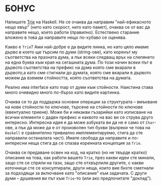 # БОНУС
Напишете [Trie](https://en.wikipedia.org/wiki/Trie) на Haskell. Не се очаква да направим
"най-ефикасното нещо евър" (нито като скорост, нито като памет), очаква се от вас да 
направите нещо, което работи (правилно).
Естествено старание вложено в това да направите нещо по-хубаво се оценява. 

Какво е `Trie`? Ами най-добре е да видите линка, но като цяло имаме дърво в което ще
търсим по думи (string-ове), като коренът му съответства на празната дума, 
а пък всеки следващ връх на слепянето на една буква към края на сегашната дума. 
По този начин всеки път в дървото съответства на префикс на дума която сме вкарали в дървото,а като сме стигнали до думата, която сме вкарали в дървото можем да вземем стойността, която съответства на думата.

Реално има interface като map от думи към стойности.
Наистина става много очевидно много по-бързо като видите картинка.

Очаква се то да поддържа основни операции за структурата – вмъкване на нови стойности 
по ключове, търсене на стойности по ключове (евентуално триене). 
Може би и някакви гъзарийки като изписване на всички елементи с даден префикс и 
каквото на вас ви се струва друго интересно.  Интересна идея е да може 
азбуката ви да не е само от `Char`-ове, а пък да може 
да е от произволен тип букви (въпреки че това на `Haskell` е сравнително тривиално 
имплементируемо, стига да сте направили останалата част).
Имате свобода да направите и по-интересни неща стига да се спазва коренната
концепция за `Trie`.

Очаква се предаване освен на код, на кратко (но не твърде кратко) описание на това,
как работи вашето `Triе`, през какви идеи сте минали, защо сте се спряли на тази, 
защо сте отхвърлили другите, с какви източници сте се консултирали, 
други неща, които вие бихте сметнали за подходящи за включване като "описание" към задачата. С други думи – душевния ви път към `Trie`-то (или ако предпочитате "доклад").
